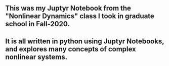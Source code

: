 ## This was my Juptyr Notebook from the "Nonlinear Dynamics" class I took in graduate school in Fall-2020. 
## It is all written in python using Juptyr Notebooks, and explores many concepts of complex nonlinear systems. 
